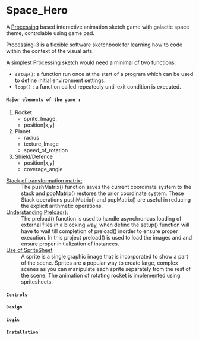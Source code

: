 # Space_Hero
A [Processing](https://processing.org/) based interactive animation sketch game with galactic space theme, controlable using game pad.

Processing-3 is a flexible software sketchbook for learning how to code within the context of the visual arts.

A simplest Processing sketch would need a minimal of two functions:
- `setup()`: a function run once at the start of a program which can be used to define initial environment settings.
- `loop()` : a function called repeatedly until exit condition is executed.

#### `Major elements of the game :`
1. Rocket
   - sprite_Image.
   - position[x,y]
2. Planet
   - radius
   - texture_Image
   - speed_of_rotation
3. Shield/Defence
   - position[x,y]
   - coverage_angle


<dl>
   <dt><a href="https://processing.org/reference/pushMatrix_.html">Stack of transformation matrix:</a></dt>  
  <dd> The pushMatrix() function saves the current coordinate system to the stack and popMatrix() restores the prior coordinate system. These Stack operations pushMatrix() and popMatrix() are useful in reducing the explicit arithmetic operations.
  </dd> 
   <dt><a href="https://p5js.org/reference/#/p5/preload">Understanding Preload():</a></dt>
  <dd>The preload() function is used to handle asynchronous loading of external files in a blocking way, when defind the setup() function will have to wait till completion of preload() inorder to ensure proper execution. In this project preload() is used to load the images and and ensure proper initialization of instances.
  </dd>
   <dt><a href="https://gamedevelopment.tutsplus.com/tutorials/an-introduction-to-spritesheet-animation--gamedev-13099">Use of SpriteSheet</a></dt>  
  <dd>A sprite is a single graphic image that is incorporated to show a part of the scene. Sprites are a popular way to create large, complex scenes as you can manipulate each sprite separately from the rest of the scene. The animation of rotating rocket is implemented using spritesheets. 
   </dd> 
</dl>

#### `Controls`

#### `Design`

#### `Logic`

#### `Installation`
